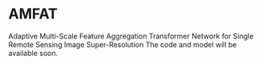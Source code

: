 # AMFAT
Adaptive Multi-Scale Feature Aggregation Transformer Network for Single Remote Sensing Image Super-Resolution
The code and model will be available soon.
